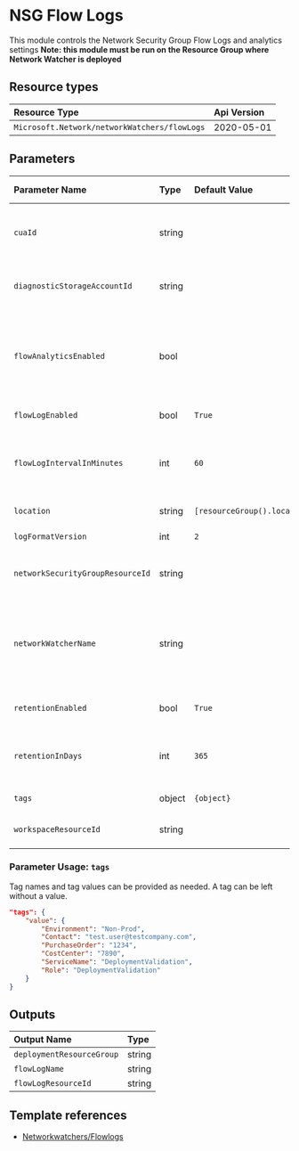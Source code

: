 # NSG Flow Logs

This module controls the Network Security Group Flow Logs and analytics settings
**Note: this module must be run on the Resource Group where Network Watcher is deployed**

## Resource types
| Resource Type | Api Version |
| :-- | :-- |
| `Microsoft.Network/networkWatchers/flowLogs` | 2020-05-01 |

## Parameters
| Parameter Name | Type | Default Value | Possible Values | Description |
| :-- | :-- | :-- | :-- | :-- |
| `cuaId` | string |  |  | Optional. Customer Usage Attribution id (GUID). This GUID must be previously registered |
| `diagnosticStorageAccountId` | string |  |  | Required. Resource identifier of the Diagnostic Storage Account. |
| `flowAnalyticsEnabled` | bool |  |  | Optional. Enables/disables flow analytics. If Flow Analytics was previously enabled, workspaceResourceID is mandatory (even when disabling it) |
| `flowLogEnabled` | bool | `True` |  | Optional. If the flow log should be enabled |
| `flowLogIntervalInMinutes` | int | `60` | `[10, 60]` | Optional. The interval in minutes which would decide how frequently TA service should do flow analytics. |
| `location` | string | `[resourceGroup().location]` |  | Optional. Location for all resources. |
| `logFormatVersion` | int | `2` | `[1, 2]` | Optional. The flow log format version |
| `networkSecurityGroupResourceId` | string |  |  | Required. Resource ID of the NSG that must be enabled for Flow Logs. |
| `networkWatcherName` | string |  |  | Required. Name of the network watcher resource. Must be in the resource group where the Flow log will be created and same region as the NSG |
| `retentionEnabled` | bool | `True` |  | Optional. If the flow log retention should be enabled |
| `retentionInDays` | int | `365` |  | Optional. Specifies the number of days that logs will be kept for; a value of 0 will retain data indefinitely. |
| `tags` | object | `{object}` |  | Optional. Tags of the resource. |
| `workspaceResourceId` | string |  |  | Optional. Resource identifier of Log Analytics. |

### Parameter Usage: `tags`

Tag names and tag values can be provided as needed. A tag can be left without a value.

```json
"tags": {
    "value": {
        "Environment": "Non-Prod",
        "Contact": "test.user@testcompany.com",
        "PurchaseOrder": "1234",
        "CostCenter": "7890",
        "ServiceName": "DeploymentValidation",
        "Role": "DeploymentValidation"
    }
}
```

## Outputs
| Output Name | Type |
| :-- | :-- |
| `deploymentResourceGroup` | string |
| `flowLogName` | string |
| `flowLogResourceId` | string |

## Template references
- [Networkwatchers/Flowlogs](https://docs.microsoft.com/en-us/azure/templates/Microsoft.Network/2020-05-01/networkWatchers/flowLogs)
